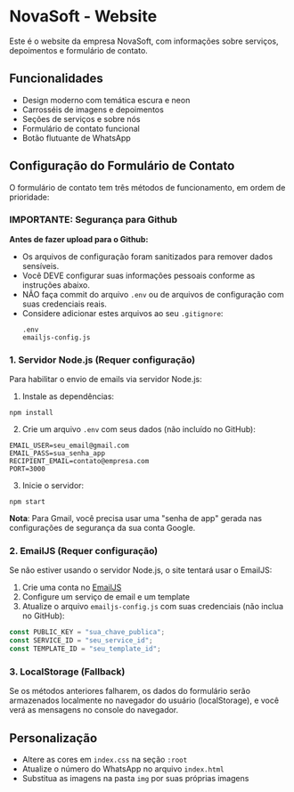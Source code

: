 # NovaSoft - Website

Este é o website da empresa NovaSoft, com informações sobre serviços, depoimentos e formulário de contato.

## Funcionalidades

- Design moderno com temática escura e neon
- Carrosséis de imagens e depoimentos
- Seções de serviços e sobre nós
- Formulário de contato funcional
- Botão flutuante de WhatsApp

## Configuração do Formulário de Contato

O formulário de contato tem três métodos de funcionamento, em ordem de prioridade:

### IMPORTANTE: Segurança para Github

**Antes de fazer upload para o Github:**
- Os arquivos de configuração foram sanitizados para remover dados sensíveis.
- Você DEVE configurar suas informações pessoais conforme as instruções abaixo.
- NÃO faça commit do arquivo `.env` ou de arquivos de configuração com suas credenciais reais.
- Considere adicionar estes arquivos ao seu `.gitignore`:
  ```
  .env
  emailjs-config.js
  ```

### 1. Servidor Node.js (Requer configuração)

Para habilitar o envio de emails via servidor Node.js:

1. Instale as dependências:
```
npm install
```

2. Crie um arquivo `.env` com seus dados (não incluído no GitHub):
```
EMAIL_USER=seu_email@gmail.com
EMAIL_PASS=sua_senha_app
RECIPIENT_EMAIL=contato@empresa.com
PORT=3000
```

3. Inicie o servidor:
```
npm start
```

**Nota**: Para Gmail, você precisa usar uma "senha de app" gerada nas configurações de segurança da sua conta Google.

### 2. EmailJS (Requer configuração)

Se não estiver usando o servidor Node.js, o site tentará usar o EmailJS:

1. Crie uma conta no [EmailJS](https://www.emailjs.com/)
2. Configure um serviço de email e um template
3. Atualize o arquivo `emailjs-config.js` com suas credenciais (não inclua no GitHub):
```javascript
const PUBLIC_KEY = "sua_chave_publica";
const SERVICE_ID = "seu_service_id";
const TEMPLATE_ID = "seu_template_id";
```

### 3. LocalStorage (Fallback)

Se os métodos anteriores falharem, os dados do formulário serão armazenados localmente no navegador do usuário (localStorage), e você verá as mensagens no console do navegador.

## Personalização

- Altere as cores em `index.css` na seção `:root` 
- Atualize o número do WhatsApp no arquivo `index.html`
- Substitua as imagens na pasta `img` por suas próprias imagens
